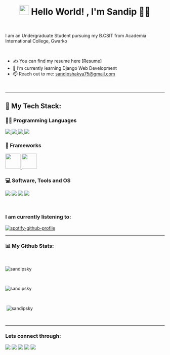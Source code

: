 <h1 align="center"><img src="https://raw.githubusercontent.com/MartinHeinz/MartinHeinz/master/wave.gif" width="30px" height="30px" /> Hello World! 
, I'm Sandip 👦‍💻</h1>
<br>

I am an Undergraduate Student
pursuing my B.CSIT from Academia International College, Gwarko

<br>


- ✍ You can find my resume here [Resume]
- 🌱 I’m currently learning Django Web Development
- 📫 Reach out to me: sandipshakya75@gmail.com

<br>
<hr>

## 🚀 My Tech Stack:

### 👨‍💻 Programming Languages

<p>
<a href="https://www.w3.org/html/" target="_blank"> <img src="https://img.icons8.com/color/48/000000/html-5.png"/> </a>
<a href="https://www.w3schools.com/css/" target="_blank"> <img src="https://img.icons8.com/color/48/000000/css3.png"/> </a>
    <a href="https://developer.mozilla.org/en-US/docs/Web/JavaScript" target="_blank"> <img src="https://img.icons8.com/color/48/000000/javascript.png"/> </a>
<a href="https://www.python.org" target="_blank"> <img src="https://img.icons8.com/color/48/000000/python.png"/> </a>
</p>

### 🧰 Frameworks
<p>    
<a href="https://www.djangoproject.com/" target="_blank"> <img src="https://icon-icons.com/downloadimage.php?id=130645&root=2107/PNG/512/&file=file_type_django_icon_130645.png" height="48px" width="48px"/> </a>
<a href="https://www.djangoproject.com/" target="_blank"> <img src="https://www.svgrepo.com/show/303500/react-1-logo.svg" height="48px" width="48px"/></a>    
</p>

### 💻 Software, Tools and OS
<p>
<a target="_blank" href="https://code.visualstudio.com/"><img src="https://img.icons8.com/color/48/undefined/visual-studio-code-2019.png"/></a>
<a target="_blank" href="https://git-scm.com/"><img src="https://img.icons8.com/color/48/undefined/git.png"/></a>
<a target="_blank" href="https://www.microsoft.com/en-us/software-download/windows10"><img src="https://img.icons8.com/color/48/undefined/windows-10.png"/></a>
<a target="_blank" href="https://www.linux.org/"><img src="https://img.icons8.com/color/48/undefined/linux--v1.png"/></a>
</p>

<br>

### I am currently listening to:

<!-- [![spotify-github-profile](https://spotify-github-profile.vercel.app/api/view?uid=313hsrznjsqk4nmkkidldrbwebbu&cover_image=true&theme=default)](https://github.com/kittinan/spotify-github-profile) -->
[![spotify-github-profile](https://spotify-github-profile.vercel.app/api/view?uid=313hsrznjsqk4nmkkidldrbwebbu&cover_image=false&theme=default)](https://github.com/kittinan/spotify-github-profile)
<br>

<hr>

### 📊 My Github Stats:
<br/>

<p><img align="center" src="https://github-readme-stats.vercel.app/api/top-langs?username=sandipsky&show_icons=true&theme=dark&locale=en&layout=compact" alt="sandipsky" /></p>

<br>

<p><img align="center" src="https://github-readme-streak-stats.herokuapp.com/?user=sandipsky&theme=dark" alt="sandipsky" /></p>

<br>

<p>&nbsp;<img align="center" src="https://github-readme-stats.vercel.app/api?username=sandipsky&show_icons=true&theme=dark&locale=en" alt="sandipsky" /></p>
<br>

<hr>

### Lets connect through:
<a href="https://www.facebook.com/s4sandipsky/"><img src="https://img.icons8.com/fluency/48/undefined/facebook-new.png"/></a>
<a href="https://www.instagram.com/sandipsky1/"><img src="https://img.icons8.com/fluency/48/undefined/instagram-new.png"/></a>
<a href="https://twitter.com/SandipSky1"><img src="https://img.icons8.com/color/48/000000/twitter--v1.png"/></a>
<a href="https://www.youtube.com/channel/UC7QBh73Rm2PYQs8WFPV1ELg"><img src="https://img.icons8.com/color/48/undefined/youtube-play.png"/></a>
<a href="https://www.linkedin.com/in/sandip-shakya-8230b91a5/"><img src="https://img.icons8.com/color/48/000000/linkedin.png"/></a>
